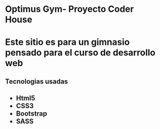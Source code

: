 <h1> Optimus Gym- Proyecto Coder House<h1>
<p> Este sitio es para un gimnasio pensado para el curso de desarrollo web<p>

<h2>Tecnologias usadas<h2>
<ul>
<li>Html5</li>
<li>CSS3</li>
<li>Bootstrap</li>
<li>SASS</li>
<ul>